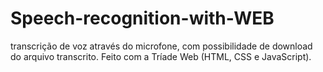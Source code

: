 # Speech-recognition-with-WEB
transcrição de voz através do microfone, com possibilidade de download do arquivo transcrito. Feito com a Tríade Web (HTML, CSS e JavaScript). 
